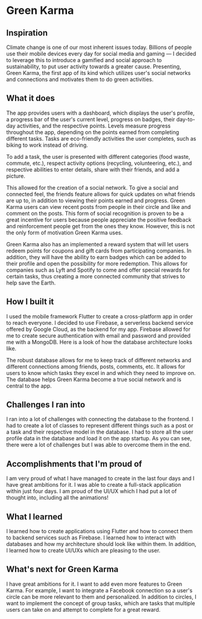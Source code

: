 # Green Karma

## Inspiration
Climate change is one of our most inherent issues today. Billions of people use their mobile devices every day for social media and gaming — I decided to leverage this to introduce a gamified and social approach to sustainability, to put user activity towards a greater cause. Presenting, Green Karma, the first app of its kind which utilizes user's social networks and connections and motivates them to do green activities.

## What it does
The app provides users with a dashboard, which displays the user's profile, a progress bar of the user's current level, progress on badges, their day-to-day activities, and the respective points. Levels measure progress throughout the app, depending on the points earned from completing different tasks. Tasks are eco-friendly activities the user completes, such as biking to work instead of driving.

To add a task, the user is presented with different categories (food waste, commute, etc.), respect activity options (recycling, volunteering, etc.), and respective abilities to enter details, share with their friends, and add a picture.

This allowed for the creation of a social network. To give a social and connected feel, the friends feature allows for quick updates on what friends are up to, in addition to viewing their points earned and progress. Green Karma users can view recent posts from people in their circle and like and comment on the posts. This form of social recognition is proven to be a great incentive for users because people appreciate the positive feedback and reinforcement people get from the ones they know. However, this is not the only form of motivation Green Karma uses.

Green Karma also has an implemented a reward system that will let users redeem points for coupons and gift cards from participating companies. In addition, they will have the ability to earn badges which can be added to their profile and open the possibility for more redemption. This allows for companies such as Lyft and Spotify to come and offer special rewards for certain tasks, thus creating a more connected community that strives to help save the Earth.

## How I built it
I used the mobile framework Flutter to create a cross-platform app in order to reach everyone. I decided to use Firebase, a serverless backend service offered by Google Cloud, as the backend for my app. Firebase allowed for me to create secure authentication with email and password and provided me with a MongoDB. Here is a look of how the database architecture looks like.

The robust database allows for me to keep track of different networks and different connections among friends, posts, comments, etc. It allows for users to know which tasks they excel in and which they need to improve on. The database helps Green Karma become a true social network and is central to the app.

## Challenges I ran into
I ran into a lot of challenges with connecting the database to the frontend. I had to create a lot of classes to represent different things such as a post or a task and their respective model in the database. I had to store all the user profile data in the database and load it on the app startup. As you can see, there were a lot of challenges but I was able to overcome them in the end.

## Accomplishments that I'm proud of
I am very proud of what I have managed to create in the last four days and I have great ambitions for it. I was able to create a full-stack application within just four days. I am proud of the UI/UX which I had put a lot of thought into, including all the animations! 

## What I learned
I learned how to create applications using Flutter and how to connect them to backend services such as Firebase. I learned how to interact with databases and how my architecture should look like within them. In addition, I learned how to create UI/UXs which are pleasing to the user.

## What's next for Green Karma
I have great ambitions for it. I want to add even more features to Green Karma. For example, I want to integrate a Facebook connection so a user's circle can be more relevant to them and personalized. In addition to circles, I want to implement the concept of group tasks, which are tasks that multiple users can take on and attempt to complete for a great reward.
